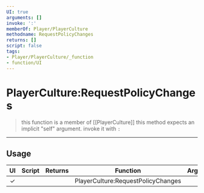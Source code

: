 ```yaml
---
UI: true
arguments: []
invoke: ':'
memberOf: Player/PlayerCulture
methodname: RequestPolicyChanges
returns: []
script: false
tags:
- Player/PlayerCulture/_function
- function/UI
---
```

# PlayerCulture:RequestPolicyChanges
> this function is a member of [[PlayerCulture]]
> this method expects an implicit "self" argument. invoke it with `:`
-----
## Usage
|  UI | Script | Returns | Function | Arguments |
|:---:|:------:|-------:|:--------:|:---------|
|✓| ||PlayerCulture:RequestPolicyChanges||
